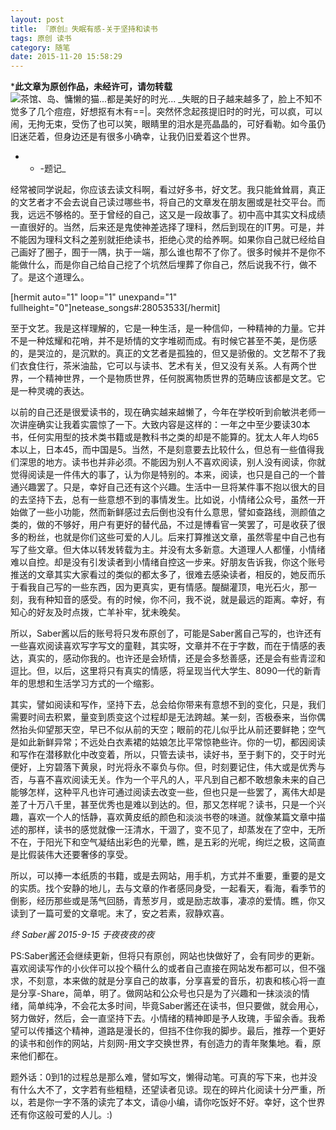 ```yaml
---
layout: post
title: 『原创』失眠有感-关于坚持和读书
tags: 原创 读书
category: 随笔
date: 2015-11-20 15:58:29
---
```


***此文章为原创作品，未经许可，请勿转载**
![茶馆、岛、慵懒的猫...都是美好的时光...](http://www.tinymood.com/wp-content/uploads/2015/09/201601021238026.jpg "茶馆、岛、慵懒的猫...都是美好的时光...")
_失眠的日子越来越多了，脸上不知不觉多了几个痘痘，好想抠有木有==|。突然怀念起孩提旧时的时光，可以疯，可以闹，无拘无束，受伤了也可以笑，眼睛里的泪水是亮晶晶的，可好看勒。如今虽仍旧迷茫着，但身边还是有很多小确幸，让我仍旧爱着这个世界。
- - -题记_

经常被同学说起，你应该去读文科啊，看过好多书，好文艺。我只能耸耸肩，真正的文艺者才不会去说自己读过哪些书，将自己的文章发在朋友圈或是社交平台。而我，远远不够格的。至于曾经的自己，这又是一段故事了。初中高中其实文科成绩一直很好的。当然，后来还是鬼使神差选择了理科，然后到现在的IT男。可是，并不能因为理科文科之差别就拒绝读书，拒绝心灵的给养啊。如果你自己就已经给自己画好了圈子，囿于一隅，执于一端，那么谁也帮不了你了。很多时候并不是你不能做什么，而是你自己给自己挖了个坑然后埋葬了你自己，然后说我不行，做不了。是这个道理么。

[hermit auto="1" loop="1" unexpand="1" fullheight="0"]netease_songs#:28053533[/hermit]

至于文艺。我是这样理解的，它是一种生活，是一种信仰，一种精神的力量。它并不是一种炫耀和花哨，并不是矫情的文字堆砌而成。有时候它甚至不美，是伤感的，是哭泣的，是沉默的。真正的文艺者是孤独的，但又是骄傲的。文艺帮不了我们衣食住行，茶米油盐，它可以与读书、艺术有关，但又没有关系。人有两个世界，一个精神世界，一个是物质世界，任何脱离物质世界的范畴应该都是文艺。它是一种灵魂的表达。

以前的自己还是很爱读书的，现在确实越来越懒了，今年在学校听到俞敏洪老师一次讲座确实让我着实震惊了一下。大致内容是这样的：一年之中至少要读30本书，任何实用型的技术类书籍或是教科书之类的却是不能算的。犹太人年人均65本以上，日本45，而中国是5。当然，不是刻意要去比较什么，但总有一些值得我们深思的地方。读书也并非必须。不能因为别人不喜欢阅读，别人没有阅读，你就觉得阅读是一件伟大的事了，认为你是特别的。本来，阅读，也只是自己的一个普通兴趣罢了。只是，幸好自己还有这个兴趣。生活中一旦将某件事不抱以很大的目的去坚持下去，总有一些意想不到的事情发生。比如说，小情绪公众号，虽然一开始做了一些小功能，然而新鲜感过去后倒也没有什么意思，譬如查路线，测颜值之类的，做的不够好，用户有更好的替代品，不过是博看官一笑罢了，可是收获了很多的粉丝，也就是你们这些可爱的人儿。后来打算推送文章，虽然零星中自己也有写了些文章。但大体以转发转载为主。并没有太多新意。大道理人人都懂，小情绪难以自控。却是没有引发读者到小情绪自控这一步来。好朋友告诉我，你这个账号推送的文章其实大家看过的类似的都太多了，很难去感染读者，相反的，她反而乐于看我自己写的一些东西，因为更真实，更有情感。醍醐灌顶，电光石火，那一刻，我有种知音的感受。有的时候，你不问，我不说，就是最远的距离。幸好，有知心的好友及时点拨，亡羊补牢，犹未晚矣。

所以，Saber酱以后的账号将只发布原创了，可能是Saber酱自己写的，也许还有一些喜欢阅读喜欢写字写文的童鞋，其实呀，文章并不在于字数，而在于情感的表达，真实的，感动你我的。也许还是会矫情，还是会多愁善感，还是会有些青涩和逗比。但，以后，这里将只有真实的情感，将呈现当代大学生、8090一代的新青年的思想和生活学习方式的一个缩影。

其实，譬如阅读和写作，坚持下去，总会给你带来有意想不到的变化，只是，我们需要时间去积累，量变到质变这个过程却是无法跨越。某一刻，否极泰来，当你偶然抬头仰望那天空，早已不似从前的天空；眼前的花儿似乎比从前还要鲜艳；空气是如此新鲜异常；不远处白衣素裙的姑娘怎比平常惊艳些许。你的一切，都因阅读和写作在潜移默化中改变着，所以，只管去读书，读好书，至于剩下的，交于时光便好，上穷碧落下黄泉，时光将永不辜负与你。但，时刻要记住，伟大或是优秀与否，与喜不喜欢阅读无关。作为一个平凡的人，平凡到自己都不敢想象未来的自己能够怎样，这种平凡也许可通过阅读去改变一些，但也只是一些罢了，离伟大却是差了十万八千里，甚至优秀也是难以到达的。但，那又怎样呢？读书，只是一个兴趣，喜欢一个人的恬静，喜欢黄皮纸的颜色和淡淡书卷的味道。就像某篇文章中描述的那样，读书的感觉就像一汪清水，干涸了，变不见了，却蒸发在了空中，无所不在，于阳光下和空气凝结出彩色的光晕，瞧，是五彩的光呢，绚烂之极，这简直是比假装伟大还要奢侈的享受。

所以，可以捧一本纸质的书籍，或是去网站，用手机，方式并不重要，重要的是文的实质。找个安静的地儿，去与文章的作者感同身受，一起看天，看海，看季节的倒影，经历那些或是荡气回肠，青葱岁月，或是励志故事，凄凉的爱情。瞧，你又读到了一篇可爱的文章呢。末了，安之若素，寂静欢喜。

_终 Saber酱 2015-9-15 于夜夜夜的夜_

PS:Saber酱还会继续更新，但将只有原创，网站也快做好了，会有同步的更新。喜欢阅读写作的小伙伴可以投个稿什么的或者自己直接在网站发布都可以，但不强求，不刻意，本来做的就是分享自己的故事，分享喜爱的音乐，初衷和核心将一直是分享-Share，简单，明了。做网站和公众号也只是为了兴趣和一抹淡淡的情绪，简单纯净，不会花太多时间，毕竟Saber酱还在读书，但只要做，就会用心，努力做好，然后，会一直坚持下去。小情绪的精神即是予人玫瑰，手留余香。我希望可以传播这个精神，道路是漫长的，但挡不住你我的脚步。最后，推荐一个更好的读书和创作的网站，片刻网-用文字交换世界，有创造力的青年聚集地。看，原来他们都在。

题外话：0到1的过程总是那么难，譬如写文，懒得动笔。可真的写下来，也并没有什么大不了，文字若有些粗糙，还望读者见谅。现在的碎片化阅读十分严重，所以，若是你一字不落的读完了本文，请@小编，请你吃饭好不好。幸好，这个世界还有你这般可爱的人儿。:)